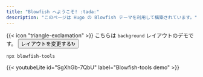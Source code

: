 ```yaml
---
title: "Blowfish へようこそ! :tada:"
description: "このページは Hugo の Blowfish テーマを利用して構築されています。"
---
```



<div class="flex px-4 py-2 mb-8 text-base rounded-md bg-primary-100 dark:bg-primary-900">
  <span class="flex items-center pe-3 text-primary-400">
    {{< icon "triangle-exclamation" >}}
  </span>
  <span class="flex items-center justify-between grow dark:text-neutral-300">
    <span class="prose dark:prose-invert">こちらは <code id="layout">background</code> レイアウトのデモです。</span>
    <button
      id="switch-layout-button"
      class="px-4 mx-[3px] !text-neutral !no-underline rounded-md bg-primary-600 hover:!bg-primary-500 dark:bg-primary-800 dark:hover:!bg-primary-700"
    >
      レイアウトを変更する&orarr;
    </button>
  </span>
</div>


```shell
npx blowfish-tools
```  

{{< youtubeLite id="SgXhGb-7QbU" label="Blowfish-tools demo" >}}


